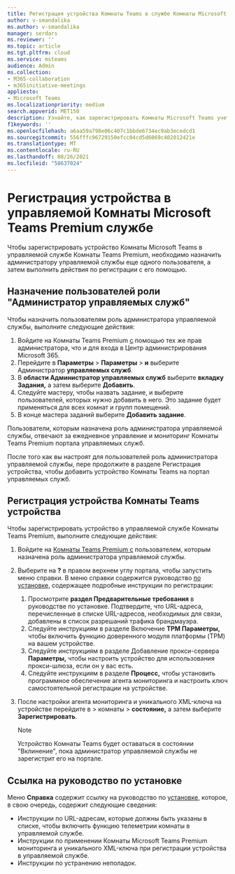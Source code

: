```yaml
---
title: Регистрация устройства Комнаты Teams в службе Комнаты Microsoft Teams Premium.
author: v-smandalika
ms.author: v-smandalika
manager: serdars
ms.reviewer: ''
ms.topic: article
ms.tgt.pltfrm: cloud
ms.service: msteams
audience: Admin
ms.collection:
- M365-collaboration
- m365initiative-meetings
appliesto:
- Microsoft Teams
ms.localizationpriority: medium
search.appverid: MET150
description: Узнайте, как зарегистрировать Комнаты Microsoft Teams учетные записи в Комнаты Microsoft Teams Premium управляемой службе.
f1keywords: ''
ms.openlocfilehash: a6aa59a798e06c407c1bbde6734ec9ab3ecedcd1
ms.sourcegitcommit: 556fffc96729150efcc04cd5d6069c402012421e
ms.translationtype: MT
ms.contentlocale: ru-RU
ms.lasthandoff: 08/26/2021
ms.locfileid: "58637024"
---
```

# <a name="enroll-a-device-in-the-microsoft-teams-rooms-premium-managed-service"></a>Регистрация устройства в управляемой Комнаты Microsoft Teams Premium службе

Чтобы зарегистрировать устройство Комнаты Microsoft Teams в управляемой службе Комнаты Teams Premium, необходимо назначить администратору управляемой службы еще одного пользователя, а затем выполнить действия по регистрации с его помощью.

## <a name="assign-users-to-the-managed-service-administrator-role"></a>Назначение пользователей роли "Администратор управляемых служб"

Чтобы назначить пользователям роль администратора управляемой службы, выполните следующие действия:

1. Войдите на Комнаты Teams Premium [с](https://portal.rooms.microsoft.com/) помощью тех же прав администратора, что и для входа в Центр администрирования Microsoft 365.
2. Перейдите в **Параметры**  >  **Параметры**  >  **и** выберите Администратор **управляемых служб**.
3. В **области Администратор управляемых служб** выберите **вкладку Задания,** а затем выберите **Добавить**.
4. Следуйте мастеру, чтобы назвать задание, и выберите пользователей, которых нужно добавить в него. Это задание будет применяться для всех комнат и групп помещений.
5. В конце мастера заданий выберите **Добавить задание**.

Пользователи, которым назначена роль администратора управляемой службы, отвечают за ежедневное управление и мониторинг Комнаты Teams Premium портала управляемых служб.

После того как вы настроят для пользователей роль [](#enroll-a-teams-rooms-device) администратора управляемой службы, пере продолжите в разделе Регистрация устройства, чтобы добавить устройство Комнаты Teams на портал управляемых служб.

## <a name="enroll-a-teams-rooms-device"></a>Регистрация устройства Комнаты Teams устройства

Чтобы зарегистрировать устройство в управляемой службе Комнаты Teams Premium, выполните следующие действия:

1. Войдите на [Комнаты Teams Premium с](https://portal.rooms.microsoft.com/) пользователем, которым назначена роль администратора управляемой службы.
2. Выберите на **?** в правом верхнем углу портала, чтобы запустить меню справки. В меню справки содержится руководство [по установке,](https://portal.rooms.microsoft.com/docs/MMR%20Monitoring%20Software%20Installation%20Guide%20Feb%202021.pdf) содержащее подробные инструкции по регистрации:

    1. Просмотрите **раздел Предварительные требования** в руководстве по установке. Подтвердите, что URL-адреса, перечисленные в списке URL-адресов, необходимых для связи, добавлены в список разрешаний трафика брандмауэра. 
    2. Следуйте инструкциям в разделе Включение **TPM Параметры,** чтобы включить функцию доверенного модуля платформы (TPM) на вашем устройстве.
    3. Следуйте инструкциям в разделе Добавление прокси-сервера **Параметры,** чтобы настроить устройство для использования прокси-шлюза, если он у вас есть.
    4. Следуйте инструкциям в разделе **Процесс,** чтобы установить программное обеспечение агента мониторинга и настроить ключ самостоятельной регистрации на устройстве.

3. После настройки агента мониторинга и уникального XML-ключа  на устройстве перейдите в > комнаты > **состояние,** а затем выберите **Зарегистрировать**.

    > [!NOTE]
    > Устройство Комнаты Teams будет оставаться в  состоянии "Вклинение", пока администратор управляемой службы не зарегистрит его на портале.

## <a name="link-to-installation-guide"></a>Ссылка на руководство по установке

Меню **Справка** содержит ссылку на руководство по [установке,](https://portal.rooms.microsoft.com/docs/MMR%20Monitoring%20Software%20Installation%20Guide%20Feb%202021.pdf) которое, в свою очередь, содержит следующие сведения:

- Инструкции по URL-адресам, которые должны быть указаны в списке, чтобы включить функцию телеметрии комнаты в управляемой службе.
- Инструкции по применении Комнаты Microsoft Teams Premium мониторинга и уникального XML-ключа при регистрации устройства в управляемой службе.
- Инструкции по устранению неполадок.
